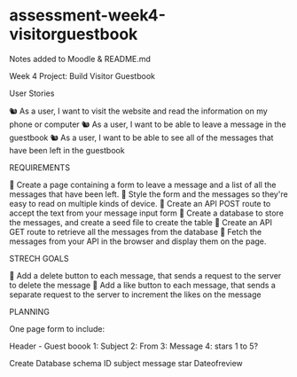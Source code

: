 # assessment-week4-visitorguestbook

Notes added to Moodle & README.md

Week 4 Project: Build Visitor Guestbook

User Stories

🐿️ As a user, I want to visit the website and read the information on my phone or computer
🐿️ As a user, I want to be able to leave a message in the guestbook
🐿️ As a user, I want to be able to see all of the messages that have been left in the guestbook

REQUIREMENTS

🎯 Create a page containing a form to leave a message and a list of all the messages that have been left.
🎯 Style the form and the messages so they're easy to read on multiple kinds of device.
🎯 Create an API POST route to accept the text from your message input form
🎯 Create a database to store the messages, and create a seed file to create the table
🎯 Create an API GET route to retrieve all the messages from the database
🎯 Fetch the messages from your API in the browser and display them on the page.

STRECH GOALS

🏹 Add a delete button to each message, that sends a request to the server to delete the message
🏹 Add a like button to each message, that sends a separate request to the server to increment the likes on the message

PLANNING

One page form to include:

Header - Guest boook
1: Subject
2: From
3: Message
4: stars 1 to 5?

Create Database schema
ID
subject
message
star
Dateofreview
